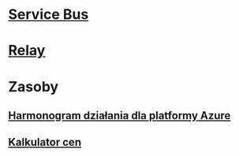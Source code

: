 # [Service Bus](/azure/service-bus-messaging)
# [Relay](/azure/service-bus-relay)
# Zasoby
## [Harmonogram działania dla platformy Azure](https://azure.microsoft.com/roadmap/?category=enterprise-integration)
## [Kalkulator cen](https://azure.microsoft.com/pricing/calculator/)
